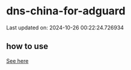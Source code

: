 # dns-china-for-adguard

Last updated on: 2024-10-26 00:22:24.726934

## how to use

[See here](https://github.com/AdguardTeam/AdGuardHome/wiki/Configuration#upstreams-from-file)